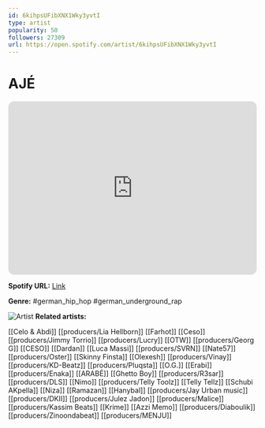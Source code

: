 ```yaml
---
id: 6kihpsUFibXNX1Wky3yvtI
type: artist
popularity: 50
followers: 27309
url: https://open.spotify.com/artist/6kihpsUFibXNX1Wky3yvtI
---
```

# AJÉ

<iframe style="border-radius:12px" src="https://open.spotify.com/embed/artist/6kihpsUFibXNX1Wky3yvtI" width="100%" height="352" frameBorder="0" allowfullscreen="" allow="autoplay; clipboard-write; encrypted-media; fullscreen; picture-in-picture" loading="lazy"></iframe>

**Spotify URL:** [Link](https://open.spotify.com/artist/6kihpsUFibXNX1Wky3yvtI)

**Genre:**  #german_hip_hop #german_underground_rap

![Artist](https://i.scdn.co/image/ab67616d0000b273e3dbc54b4619e4ad9de37224)
**Related artists:**

[[Celo & Abdi]]
[[producers/Lia Hellborn]]
[[Farhot]]
[[Ceso]]
[[producers/Jimmy Torrio]]
[[producers/Lucry]]
[[OTW]]
[[producers/Georg G]]
[[CESO]]
[[Dardan]]
[[Luca Massi]]
[[producers/SVRN]]
[[Nate57]]
[[producers/Oster]]
[[Skinny Finsta]]
[[Olexesh]]
[[producers/Vinay]]
[[producers/KD-Beatz]]
[[producers/Pluqsta]]
[[O.G.]]
[[Erabi]]
[[producers/Enaka]]
[[ARABÉ]]
[[Ghetto Boy]]
[[producers/R3sar]]
[[producers/DLS]]
[[Nimo]]
[[producers/Telly Toolz]]
[[Telly Tellz]]
[[Schubi AKpella]]
[[Niza]]
[[Ramazan]]
[[Hanybal]]
[[producers/Jay Urban music]]
[[producers/DKII]]
[[producers/Julez Jadon]]
[[producers/Malice]]
[[producers/Kassim Beats]]
[[Krime]]
[[Azzi Memo]]
[[producers/Diaboulik]]
[[producers/Zinoondabeat]]
[[producers/MENJU]]
